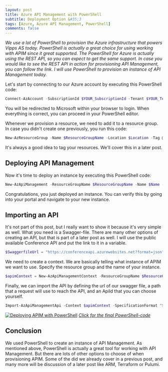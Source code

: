 ```yaml
---
layout: post
title: Azure API Management with PowerShell
subtitle: Deployment Option &#35;3
tags: [Azure, Azure API Management, PowerShell]
comments: false
---
```


*We use a lot of PowerShell to provision the Azure infrastructure that powers Vipps AS today. PowerShell is actually a great choice for using working with APIM since it great supported. The PowerShell for Azure is actually using the REST API, so you can expect to get the same support. In case you would like to see the REST API in action for provisioning API Management, you can follow the link. I will use PowerShell to provision an instance of API Management today.*

Let's start by connecting to our Azure account by executing this PowerShell code:

```powershell
Connect-AzAccount -SubscriptionId $YOUR_SubscriptionId -Tenant $YOUR_TenantId
```

You will be redirected to Microsoft within your browser to login. When everything is correct, you can proceed in your PowerShell editor.

Whenever we provision a resource, we need to add it to a resource group. In case you didn't create one previously, you run this code:

```powershell
New-AzResourceGroup -Name $ResourceGroupName -Location $Location -Tag @{Owner=$LoggedInUser}
```
It's always a good idea to tag your resources. We'll cover this in a later post.

## Deploying API Management

Now it's time to deploy an instance by executing this PowerShell code:

```powershell
New-AzApiManagement -ResourceGroupName $ResourceGroupName -Name $Name -Sku "Consumption" -Location $Location -Organization "YOUR_Organization" -AdminEmail $LoggedInUser
```
Congratulations, you just deployed an instance. You can verify this by going into your portal and navigate to your new instance.

## Importing an API

It's not part of this post, but I really want to show it because it's very simple as well. What you need is a Swagger-file. There are many other options of creating an API, but that is part of a later post as well. I will use the public available Conference API and put the link to it in a variable.

```powershell
$SwaggerfileUrl = "https://conferenceapi.azurewebsites.net?format=json"
```

We need to create a context. We are basically telling what instance of APIM we want to use. Specify the resource group and the name of your instance.

```powershell
$apimContext = New-AzApiManagementContext -ResourceGroupName $ResourceGroupName -ServiceName $Name
```

Finally, we can import the API by defining the url of our swagger file, a path that a request will use to reach the API, and an ApiId that you can choose yourself.

```powershell
Import-AzApiManagementApi -Context $apimContext -SpecificationFormat "Swagger" -SpecificationUrl $SwaggerfileUrl -Path $Path -ApiId $ApiId
```

[![Deploying APIM with PowerShell](https://cdn.svenmalvik.com/images/azure-apim-deploy-with-powershell-0.png)](https://gist.github.com/svenmalvik/97f5b86651b3db8e23223b5926d5e746)
[*Click for the final PowerShell-code*](https://gist.github.com/svenmalvik/97f5b86651b3db8e23223b5926d5e746)

## Conclusion
We used PowerShell to create an instance of API Management. As mentioned above, PowerShell is actually a great tool for working with API Management. But there are lots of other options to choose of when provisioning APIM. Some of the did we already cover in a previous post, and many more will be discussion of a later post like ARM, Terraform or Pulumi.
